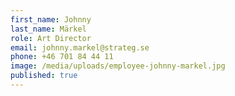 ```yaml
---
first_name: Johnny
last_name: Märkel
role: Art Director
email: johnny.markel@strateg.se
phone: +46 701 84 44 11
image: /media/uploads/employee-johnny-markel.jpg
published: true
---
```

